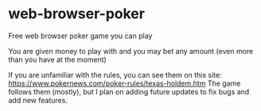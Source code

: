 # web-browser-poker
Free web browser poker game you can play

You are given money to play with and you may bet any amount (even more than you have at the moment)

If you are unfamiliar with the rules, you can see them on this site: https://www.pokernews.com/poker-rules/texas-holdem.htm
The game follows them (mostly), but I plan on adding future updates to fix bugs and add new features.
